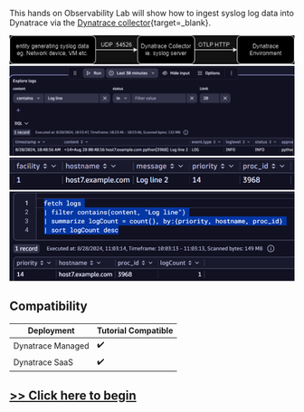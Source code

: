 This hands on Observability Lab will show how to ingest syslog log data into Dynatrace via the [Dynatrace collector](https://docs.dynatrace.com/docs/extend-dynatrace/opentelemetry/collector){target=_blank}.

![architecture](images/syslog.png)
![architecture](images/dt-notebook-1.png)
![architecture](images/dt-notebook-2.png)
![architecture](images/dt-notebook-3.png)

## Compatibility

| Deployment         | Tutorial Compatible |
|--------------------|---------------------|
| Dynatrace Managed  | ✔️                 |
| Dynatrace SaaS     | ✔️                 |

## [>> Click here to begin](getting-started.md)
